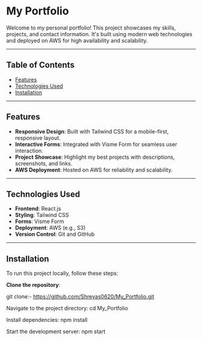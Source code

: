# My Portfolio

Welcome to my personal portfolio! This project showcases my skills, projects, and contact information. It's built using modern web technologies and deployed on AWS for high availability and scalability.


---

## Table of Contents
- [Features](#features)
- [Technologies Used](#technologies-used)
- [Installation](#installation)


---

## Features

- **Responsive Design**: Built with Tailwind CSS for a mobile-first, responsive layout.
- **Interactive Forms**: Integrated with Visme Form for seamless user interaction.
- **Project Showcase**: Highlight my best projects with descriptions, screenshots, and links.
- **AWS Deployment**: Hosted on AWS for reliability and scalability.

---

## Technologies Used

- **Frontend**: React.js
- **Styling**: Tailwind CSS
- **Forms**: Visme Form
- **Deployment**: AWS (e.g., S3)
- **Version Control**: Git and GitHub

---

## Installation

To run this project locally, follow these steps:

 **Clone the repository**:
  
   git clone:- https://github.com/Shreyas0620/My_Portfolio.git
   
   Navigate to the project directory: cd My_Portfolio
   
   Install dependencies: npm install
   
   Start the development server: npm start
